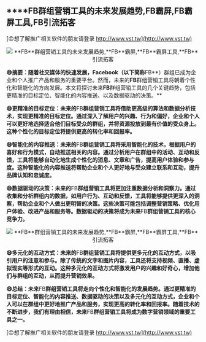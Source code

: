 ## ****FB**群组营销工具的未来发展趋势,**FB**霸屏,**FB**霸屏工具,**FB**引流拓客**

[😍想了解推广相关软件的朋友请登录 http://www.vst.tw](http://www.vst.tw)

 <center><img src="https://vst.tw/MP4/tuiguang/png/2.png" alt="**FB**群组营销工具的未来发展趋势,**FB**霸屏,**FB**霸屏工具,**FB**引流拓客"></center>

**😄摘要：随着社交媒体的快速发展，Facebook（以下简称**FB**）群组已成为企业和个人推广产品和服务的重要平台。然而，未来的**FB**群组营销工具将朝着个性化和智能化的方向发展。本文将探讨未来**FB**群组营销工具的几个关键趋势，包括更精准的目标定位、智能化的内容推送、以及数据驱动的决策。**

**😄更精准的目标定位：未来的**FB**群组营销工具将借助更高级的算法和数据分析技术，实现更精准的目标定位。通过深入了解用户的兴趣、行为和偏好，企业和个人可以更好地选择适合他们目标受众的群组，并将资源投放到最有价值的受众身上。这种个性化的目标定位将提供更高的转化率和回报率。**

**😄智能化的内容推送：未来的**FB**群组营销工具将采用智能化的技术，根据用户的喜好和行为模式，自动推送相关的内容。通过分析用户在群组中的活动、互动和反馈，工具将能够自动化地生成个性化的消息、文章和广告，提高用户体验和参与度。这种智能化的内容推送将帮助企业和个人更好地与受众建立联系和互动，提升品牌认知和忠诚度。**

**😄数据驱动的决策：未来的**FB**群组营销工具将更加注重数据分析和洞察力。通过收集和分析群组内的数据，如用户行为、互动和反馈，工具将能够提供更深入的洞察，帮助企业和个人做出更明智的决策。这些决策可能包括调整营销策略、优化用户体验、改进产品和服务等。数据驱动的决策将成为未来**FB**群组营销工具的核心竞争力。**

 <center><img src="https://vst.tw/MP4/tuiguang/png/8.png" alt="**FB**群组营销工具的未来发展趋势,**FB**霸屏,**FB**霸屏工具,**FB**引流拓客"></center>

**😄多元化的互动方式：未来的**FB**群组营销工具将提供更多元化的互动方式，以吸引用户的注意和参与。除了传统的文字和图片内容，工具还将支持视频、直播、虚拟现实等形式的互动。这种多元化的互动方式将激发用户的兴趣和好奇心，增加他们与群组的互动，从而提升营销效果。**

**😄总结：未来**FB**群组营销工具将走向个性化和智能化的发展趋势。通过更精准的目标定位、智能化的内容推送、数据驱动的决策以及多元化的互动方式，企业和个人可以在群组中更好地推广产品和服务，实现更高的转化率和回报率。随着技术的不断进步，我们有理由相信，未来**FB**群组营销工具将成为数字营销领域的重要工具之一。**

[😍想了解推广相关软件的朋友请登录 http://www.vst.tw](http://www.vst.tw)



